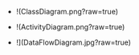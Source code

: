 - !(ClassDiagram.png?raw=true)

- !(ActivityDiagram.png?raw=true)

- !](DataFlowDiagram.jpg?raw=true)
